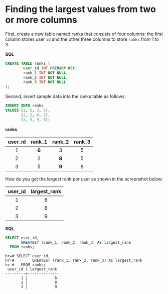 # Finding the largest values from two or more columns

First, create a new table named ranks that consists of four columns: the first column stores user `id` and the other three columns to store `ranks` from 1 to 3.

**SQL**
```SQL
CREATE TABLE ranks (
        user_id INT PRIMARY KEY,
        rank_1 INT NOT NULL,
        rank_2 INT NOT NULL,
        rank_3 INT NOT NULL
);
```

Second, insert sample data into the ranks table as follows:

```SQL
INSERT INTO ranks
VALUES (1, 6, 3, 5),
       (2, 2, 8, 5),
       (3, 5, 9, 8);
```

**ranks**

|user_id | rank_1 | rank_2 | rank_3|
|:------:|:------:|:------:|:------:|
|      1 |      **6** |      3 |      5|
|      2 |      2 |      **8** |      5|
|      3 |      5 |      **9** |      8|

How do you get the largest rank per user as shown in the screenshot below:

|user_id | largest_rank|
|:------:|:------------:|
|      1 |            6|
|      2 |            8|
|      3 |            9 |

**SQL**

```SQL
SELECT user_id,
       GREATEST (rank_1, rank_2, rank_3) As largest_rank
  FROM ranks;
```

```console
hr=# SELECT user_id,
hr-#        GREATEST (rank_1, rank_2, rank_3) As largest_rank
hr-#   FROM ranks;
 user_id | largest_rank
---------+--------------
       1 |            6
       2 |            8
       3 |            9
```
